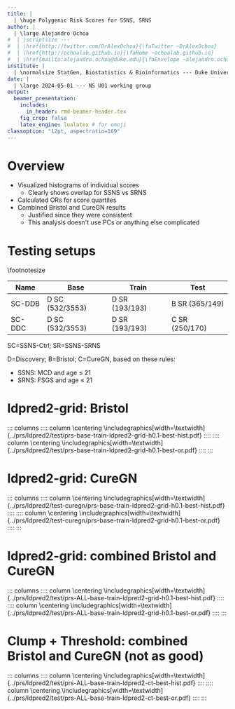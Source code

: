 ```yaml
---
title: |
  | \huge Polygenic Risk Scores for SSNS, SRNS
author: |
  | \large Alejandro Ochoa
#  | \scriptsize ---
#  | \href{http://twitter.com/DrAlexOchoa}{\faTwitter ~DrAlexOchoa}
#  | \href{http://ochoalab.github.io}{\faHome ~ochoalab.github.io}
#  | \href{mailto:alejandro.ochoa@duke.edu}{\faEnvelope ~alejandro.ochoa@duke.edu}
institute: |
  | \normalsize StatGen, Biostatistics & Bioinformatics --- Duke University
date: |
  | \large 2024-05-01 --- NS U01 working group
output: 
  beamer_presentation:
    includes:
      in_header: rmd-beamer-header.tex
    fig_crop: false
    latex_engine: lualatex # for emoji
classoption: "12pt, aspectratio=169"
---
```


# Overview

- Visualized histograms of individual scores
  - Clearly shows overlap for SSNS vs SRNS
- Calculated ORs for score quartiles
- Combined Bristol and CureGN results
  - Justified since they were consistent
  - This analysis doesn't use PCs or anything else complicated

# Testing setups

\footnotesize

| Name    | Base            | Train          | Test            |
|---------|-----------------|----------------|-----------------|
| SC-DDB  | D SC (532/3553) | D SR (193/193) | B SR (365/149)  |
| SC-DDC  | D SC (532/3553) | D SR (193/193) | C SR (250/170)  |

SC=SSNS-Ctrl; SR=SSNS-SRNS

D=Discovery; B=Bristol; C=CureGN, based on these rules:

- SSNS: MCD and age $\le$ 21
- SRNS: FSGS and age $\le$ 21

# ldpred2-grid: Bristol

::: columns
:::: column
\centering
\includegraphics[width=\textwidth]{../prs/ldpred2/test/prs-base-train-ldpred2-grid-h0.1-best-hist.pdf}
::::
:::: column
\centering
\includegraphics[width=\textwidth]{../prs/ldpred2/test/prs-base-train-ldpred2-grid-h0.1-best-or.pdf}
::::
:::

# ldpred2-grid: CureGN

::: columns
:::: column
\centering
\includegraphics[width=\textwidth]{../prs/ldpred2/test-curegn/prs-base-train-ldpred2-grid-h0.1-best-hist.pdf}
::::
:::: column
\centering
\includegraphics[width=\textwidth]{../prs/ldpred2/test-curegn/prs-base-train-ldpred2-grid-h0.1-best-or.pdf}
::::
:::

# ldpred2-grid: combined Bristol and CureGN

::: columns
:::: column
\centering
\includegraphics[width=\textwidth]{../prs/ldpred2/test/prs-ALL-base-train-ldpred2-grid-h0.1-best-hist.pdf}
::::
:::: column
\centering
\includegraphics[width=\textwidth]{../prs/ldpred2/test/prs-ALL-base-train-ldpred2-grid-h0.1-best-or.pdf}
::::
:::

# Clump + Threshold: combined Bristol and CureGN (not as good)

::: columns
:::: column
\centering
\includegraphics[width=\textwidth]{../prs/ldpred2/test/prs-ALL-base-train-ldpred2-ct-best-hist.pdf}
::::
:::: column
\centering
\includegraphics[width=\textwidth]{../prs/ldpred2/test/prs-ALL-base-train-ldpred2-ct-best-or.pdf}
::::
:::


